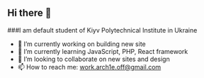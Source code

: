 ## Hi there 👋

###I am default student of Kiyv Polytechnical Institute in Ukraine

- 🔭 I’m currently working on building new site
- 🌱 I’m currently learning JavaScript, PHP, React framework
- 👯 I’m looking to collaborate on new sites and design
- 📫 How to reach me: work.arch1e.off@gmail.com
